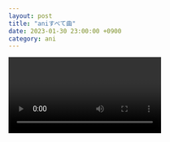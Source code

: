 ```yaml
---
layout: post
title: "aniすべて曲"
date: 2023-01-30 23:00:00 +0900
category: ani
---
```


<div class="video-container">
    <video id="player" class="video-js vjs-default-skin vjs-big-play-centered" data-json="/public/json/ani/aniすべて曲.json"></video>
</div>

```
```